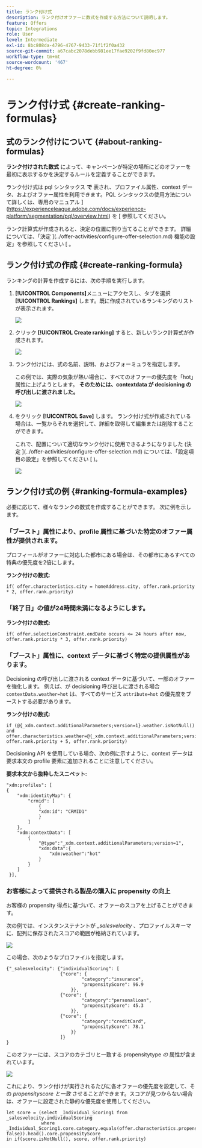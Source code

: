 ```yaml
---
title: ランク付け式
description: ランク付けオファーに数式を作成する方法について説明します。
feature: Offers
topic: Integrations
role: User
level: Intermediate
exl-id: 8bc808da-4796-4767-9433-71f1f2f0a432
source-git-commit: a67cabc2078debb981ee17fae9202f9fd80ec977
workflow-type: tm+mt
source-wordcount: '467'
ht-degree: 0%

---
```


# ランク付け式 {#create-ranking-formulas}

## 式のランク付けについて {#about-ranking-formulas}

**ランク付けされた数式** によって、キャンペーンが特定の場所にどのオファーを最初に表示するかを決定するルールを定義することができます。

ランク付け式は pql シンタックス **で** 表され、プロファイル属性、context データ、およびオファー属性を利用できます。PQL シンタックスの使用方法について詳しくは、専用のマニュアル ](https://experienceleague.adobe.com/docs/experience-platform/segmentation/pql/overview.html) を [ 参照してください。

ランク計算式が作成されると、決定の位置に割り当てることができます。 詳細については、「決定 ](../offer-activities/configure-offer-selection.md) 機能の設定」を参照してください [ 。

## ランク付け式の作成 {#create-ranking-formula}

ランキングの計算を作成するには、次の手順を実行します。

1. **[!UICONTROL Components]**&#x200B;メニューにアクセスし、タブを選択 **[!UICONTROL Rankings]** します。既に作成されているランキングのリストが表示されます。

   ![](../assets/rankings-list.png)

1. クリック **[!UICONTROL Create ranking]** すると、新しいランク計算式が作成されます。

   ![](../assets/ranking-create-formula.png)

1. ランク付けには、式の名前、説明、およびフォーミュラを指定します。

   この例では、実際の気象が熱い場合に、すべてのオファーの優先度を「hot」属性に上げようとします。 **そのためには、contextdata が decisioning の呼び出しに渡されました。**

   ![](../assets/ranking-syntax.png)

1. をクリック **[!UICONTROL Save]** します。 ランク付け式が作成されている場合は、一覧からそれを選択して、詳細を取得して編集または削除することができます。

   これで、配置について適切なランク付けに使用できるようになりました (決定 ](../offer-activities/configure-offer-selection.md) については、「設定項目の設定」を参照してください [ )。

   ![](../assets/ranking-formula-created.png)

## ランク付け式の例 {#ranking-formula-examples}

必要に応じて、様々なランクの数式を作成することができます。 次に例を示します。

<!--
Boost by offer ID

Boost the priority of an offer with the offer ID *xcore:personalized-offer:13d213cd4cb328ec* by 5.

**Ranking formula:**

```
if( offer._id = "xcore:personalized-offer:13d213cd4cb328ec", offer.rank.priority + 5, offer.rank.priority)
```

Change the offer priority based on a certain profile attribute

Set the offer priority to 30 for offer *xcore:personalized-offer:13d213cd4cb328ec* if the user lives in the city of Bondi.

**Ranking formula:**

```
if( offer._id = "xcore:personalized-offer:13d213cd4cb328ec" and homeAddress.city.equals("Bondi", false), 30, offer.rank.priority)
```

Boost multiple offers by offer ID based on the presence of a profile's segment membership

Boost the priority of offers based on whether the user is a member of a priority segment, which is configured as an attribute in the offer.

**Ranking formula:**

```
if( segmentMembership.get("ups").get(offer.characteristics.prioritySegmentId).status in (["realized","existing"]), offer.rank.priority + 10, offer.rank.priority)
```
-->

### 「ブースト」属性により、profile 属性に基づいた特定のオファー属性が提供されます。

プロフィールがオファーに対応した都市にある場合は、その都市にあるすべての特典の優先度を2倍にします。

**ランク付けの数式:**

```
if( offer.characteristics.city = homeAddress.city, offer.rank.priority * 2, offer.rank.priority)
```

### 「終了日」の値が24時間未満になるようにします。

**ランク付けの数式:**

```
if( offer.selectionConstraint.endDate occurs <= 24 hours after now, offer.rank.priority * 3, offer.rank.priority)
```

### 「ブースト」属性に、context データに基づく特定の提供属性があります。

Decisioning の呼び出しに渡される context データに基づいて、一部のオファーを強化します。 例えば、が decisioning 呼び出しに渡される場合 `contextData.weather=hot` は、すべてのサービス `attribute=hot` の優先度をブーストする必要があります。

**ランク付けの数式:**

```
if (@{_xdm.context.additionalParameters;version=1}.weather.isNotNull()
and offer.characteristics.weather=@{_xdm.context.additionalParameters;version=1}.weather, offer.rank.priority + 5, offer.rank.priority)
```

Decisioning API を使用している場合、次の例に示すように、context データは要求本文の profile 要素に追加されることに注意してください。

**要求本文から抜粋したスニペット:**

```
"xdm:profiles": [
{
    "xdm:identityMap": {
        "crmid": [
            {
            "xdm:id": "CRMID1"
            }
        ]
    },
    "xdm:contextData": [
        {
            "@type":"_xdm.context.additionalParameters;version=1",
            "xdm:data":{
                "xdm:weather":"hot"
            }
        }
    ]
 }],
```

### お客様によって提供される製品の購入に propensity の向上

お客様の propensity 得点に基づいて、オファーのスコアを上げることができます。

次の例では、インスタンステナントが *_salesvelocity* 、プロファイルスキーマに、配列に保存されたスコアの範囲が格納されています。

![](../assets/ranking-example-schema.png)

この場合、次のようなプロファイルを指定します。

```
{"_salesvelocity": {"individualScoring": [
                    {"core": {
                            "category":"insurance",
                            "propensityScore": 96.9
                        }},
                    {"core": {
                            "category":"personalLoan",
                            "propensityScore": 45.3
                        }},
                    {"core": {
                            "category":"creditCard",
                            "propensityScore": 78.1
                        }}
                    ]}
}
```

このオファーには、スコアのカテゴリと一致する propensitytype *の* 属性が含まれています。

![](../assets/ranking-example-propensityType.png)

これにより、ランク付けが実行されるたびに各オファーの優先度を設定して、その *propensityscore* *と一致* させることができます。スコアが見つからない場合は、オファーに設定された静的な優先度を使用してください。

```
let score = (select _Individual_Scoring1 from _salesvelocity.individualScoring
             where _Individual_Scoring1.core.category.equals(offer.characteristics.propensityType, false)).head().core.propensityScore
in if(score.isNotNull(), score, offer.rank.priority)
```
